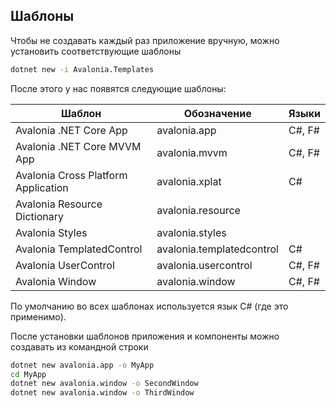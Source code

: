 ﻿## Шаблоны

Чтобы не создавать каждый раз приложение вручную, можно установить соответствующие шаблоны

```sh
dotnet new -i Avalonia.Templates
```

После этого у нас появятся следующие шаблоны:

| Шаблон                                    | Обозначение               | Языки  |
|-------------------------------------------|---------------------------|--------|
| Avalonia .NET Core App                    | avalonia.app              | C#, F# |
| Avalonia .NET Core MVVM App               | avalonia.mvvm             | C#, F# |
| Avalonia Cross Platform Application       | avalonia.xplat            | C#     |
| Avalonia Resource Dictionary              | avalonia.resource         |        |
| Avalonia Styles                           | avalonia.styles           |        |
| Avalonia TemplatedControl                 | avalonia.templatedcontrol | C#     |
| Avalonia UserControl                      | avalonia.usercontrol      | C#, F# |
| Avalonia Window                           | avalonia.window           | C#, F# |

По умолчанию во всех шаблонах используется язык C# (где это применимо).

После установки шаблонов приложения и компоненты можно создавать из командной строки

```sh
dotnet new avalonia.app -o MyApp
cd MyApp
dotnet new avalonia.window -o SecondWindow
dotnet new avalonia.window -o ThirdWindow
```

